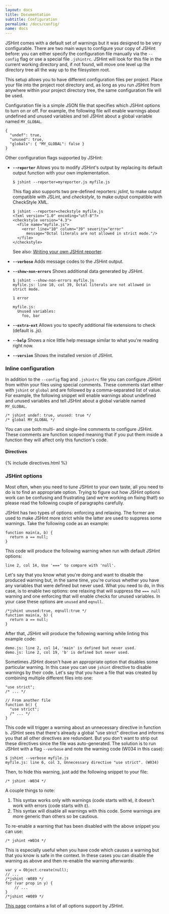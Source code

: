 ```yaml
---
layout: docs
title: Documentation
subtitle: Configuration
permalink: /docs/config/
name: docs
---
```


JSHint comes with a default set of warnings but it was designed to be very
configurable. There are two main ways to configure your copy of JSHint before:
you can either specify the configuration file manually via the `--config` flag
or use a special file `.jshintrc`. JSHint will look for this file in the current
working directory and, if not found, will move one level up the directory tree
all the way up to the filesystem root.

This setup allows you to have different configuration files per project. Place
your file into the project root directory and, as long as you run JSHint from
anywhere within your project directory tree, the same configuration file will
be used.

Configuration file is a simple JSON file that specifies which JSHint options
to turn on or off. For example, the following file will enable warnings about
undefined and unused variables and tell JSHint about a global variable named
`MY_GLOBAL`.

    {
      "undef": true,
      "unused": true,
      "globals": { "MY_GLOBAL": false }
    }

Other configuration flags supported by JSHint:

* **`--reporter`**
  Allows you to modify JSHint's output by replacing its default output function
  with your own implementation.

      $ jshint --reporter=myreporter.js myfile.js

  This flag also supports two pre-defined reporters: *jslint*, to make output
  compatible with JSLint, and *checkstyle*, to make output compatible with
  CheckStyle XML.

      $ jshint --reporter=checkstyle myfile.js
      <?xml version="1.0" encoding="utf-8"?>
      <checkstyle version="4.3">
        <file name="myfile.js">
          <error line="10" column="39" severity="error"
            message="Octal literals are not allowed in strict mode."/>
        </file>
      </checkstyle>

  See also: [Writing your own JSHint reporter](/docs/reporter/).

* **`--verbose`**
  Adds message codes to the JSHint output.

* **`--show-non-errors`**
  Shows additional data generated by JSHint.

      $ jshint --show-non-errors myfile.js
      myfile.js: line 10, col 39, Octal literals are not allowed in strict mode.

      1 error

      myfile.js:
        Unused variables:
          foo, bar

* **`--extra-ext`**
  Allows you to specify additional file extensions to check (default is .js).

* **`--help`**
  Shows a nice little help message similar to what you're reading right now.

* **`--version`**
  Shows the installed version of JSHint.

### Inline configuration

In addition to the `--config` flag and `.jshintrc` file you can configure JSHint
from within your files using special comments. These comments start either
with `jshint` or `global` and are followed by a comma-separated list of value.
For example, the following snippet will enable warnings about undefined and
unused variables and tell JSHint about a global variable named `MY_GLOBAL`.

    /* jshint undef: true, unused: true */
    /* global MY_GLOBAL */

You can use both multi- and single-line comments to configure JSHint. These
comments are function scoped meaning that if you put them inside a function they
will affect only this function's code.

#### Directives

{% include directives.html %}

<h3 id="options">JSHint options</h3>

Most often, when you need to tune JSHint to your own taste, all you need to do
is to find an appropriate option. Trying to figure out how JSHint options work
can be confusing and frustrating (and we're working on fixing that!) so please
read the following couple of paragraphs carefully.

JSHint has two types of options: enforcing and relaxing. The former are used to
make JSHint more strict while the latter are used to suppress some warnings.
Take the following code as an example:

    function main(a, b) {
      return a == null;
    }

This code will produce the following warning when run with default JSHint
options:

    line 2, col 14, Use '===' to compare with 'null'.

Let's say that you know what you're doing and want to disable the produced
warning but, in the same time, you're curious whether you have any variables
that were defined but never used. What you need to do, in this case, is to
enable two options: one relaxing that will suppress the `=== null` warning and
one enforcing that will enable checks for unused variables. In your case these
options are `unused` and `eqnull`.

    /*jshint unused:true, eqnull:true */
    function main(a, b) {
      return a == null;
    }

After that, JSHint will produce the following warning while linting this example
code:

    demo.js: line 2, col 14, 'main' is defined but never used.
    demo.js: line 2, col 19, 'b' is defined but never used.

Sometimes JSHint doesn't have an appropriate option that disables some
particular warning. In this case you can use `jshint` directive to disable
warnings by their code. Let's say that you have a file that was created by
combining multiple different files into one:

    "use strict";
    /* ... */

    // From another file
    function b() {
      "use strict";
      /* ... */
    }

This code will trigger a warning about an unnecessary directive in function `b`.
JSHint sees that there's already a global "use strict" directive and informs you
that all other directives are redundant. But you don't want to strip out these
directives since the file was auto-generated. The solution is to run JSHint
with a flag `--verbose` and note the warning code (W034 in this case):

    $ jshint --verbose myfile.js
    myfile.js: line 6, col 3, Unnecessary directive "use strict". (W034)

Then, to hide this warning, just add the following snippet to your file:

    /* jshint -W034 */

A couple things to note:

1. This syntax works only with warnings (code starts with `W`), it doesn't work
with errors (code starts with `E`).
2. This syntax will disable all warnings with this code. Some warnings are more
generic than others so be cautious.

To re-enable a warning that has been disabled with the above snippet you can
use:

    /* jshint +W034 */

This is especially useful when you have code which causes a warning but that
you know is safe in the context. In these cases you can disable the warning as
above and then re-enable the warning afterwards:

    var y = Object.create(null);
    // ...
    /*jshint -W089 */
    for (var prop in y) {
        // ...
    }
    /*jshint +W089 */

[This page](/docs/options/) contains a list of all options support by JSHint.